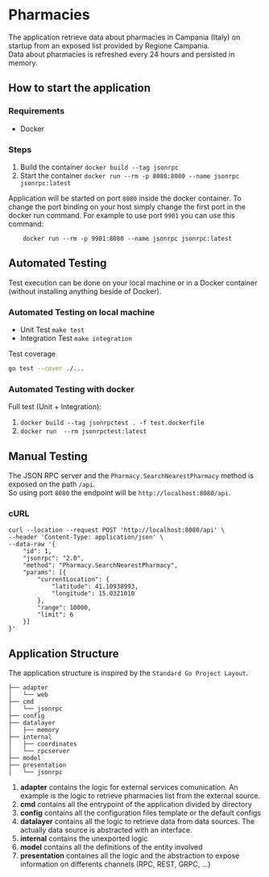 # Pharmacies

The application retrieve data about pharmacies in Campania (Italy) on startup from an exposed list provided by Regione Campania.  
Data about pharmacies is refreshed every 24 hours and persisted in memory.  

## How to start the application

### Requirements
* Docker

### Steps

1. Build the container `docker build --tag jsonrpc`
2. Start the container `docker run --rm -p 8080:8080 --name jsonrpc jsonrpc:latest`


Application will be started on port `8080` inside the docker container. To change the port binding on your host simply change the first port in the docker run command. 
For example to use port `9901` you can use this command:
```docker
    docker run --rm -p 9901:8080 --name jsonrpc jsonrpc:latest
```

## Automated Testing
Test execution can be done on your local machine or in a Docker container (without installing anything beside of Docker).  

### Automated Testing on local machine

* Unit Test `make test`
* Integration Test `make integration`

Test coverage 
```bash
go test --cover ./...
```

### Automated Testing with docker

Full test (Unit + Integration):
1. `docker build --tag jsonrpctest . -f test.dockerfile`
2. `docker run  --rm jsonrpctest:latest`

## Manual Testing

The JSON RPC server and the `Pharmacy.SearchNearestPharmacy` method is exposed on the path `/api`.  
So using port `8080` the endpoint will be `http://localhost:8080/api`.  

### cURL

```cURL
curl --location --request POST 'http://localhost:8080/api' \
--header 'Content-Type: application/json' \
--data-raw '{
    "id": 1,
    "jsonrpc": "2.0",
    "method": "Pharmacy.SearchNearestPharmacy",
    "params": [{
        "currentLocation": {
            "latitude": 41.10938993,
            "longitude": 15.0321010
        },
        "range": 10000,
        "limit": 6
    }]
}'
```

## Application Structure

The application structure is inspired by the `Standard Go Project Layout`.  

```
├── adapter
│   └── web
├── cmd
│   └── jsonrpc
├── config
├── datalayer
│   ├── memory
├── internal
│   ├── coordinates
│   └── rpcserver
├── model
├── presentation
│   └── jsonrpc
```

1. **adapter** contains the logic for external services comunication. An example is the logic to retrieve pharmacies list from the external source.
2. **cmd** contains all the entrypoint of the application divided by directory
3. **config** contains all the configuration files template or the default configs
4. **datalayer** contains all the logic to retrieve data from data sources. The actually data source is abstracted with an interface.
5. **internal** contains the unexported logic
6. **model** contains all the definitions of the entity involved
7. **presentation** containes all the logic and the abstraction to expose information on differents channels (RPC, REST, GRPC, ...)